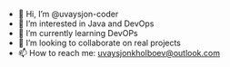 - 👋 Hi, I’m @uvaysjon-coder
- 👀 I’m interested in Java and DevOps
- 🌱 I’m currently learning DevOPs
- 💞️ I’m looking to collaborate on real projects
- 📫 How to reach me: uvaysjonkholboev@outlook.com

<!---
uvaysjon-coder/uvaysjon-coder is a ✨ special ✨ repository because its `README.md` (this file) appears on your GitHub profile.
You can click the Preview link to take a look at your changes.
--->

